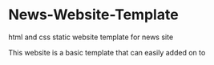 # News-Website-Template
html and css static website template for news site

This website is a basic template that can easily added on to 
